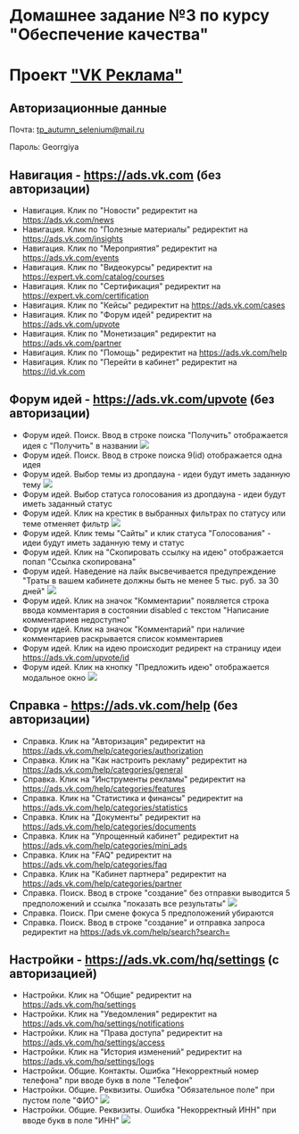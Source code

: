 # Домашнее задание №3 по курсу "Обеспечение качества"

# Проект ["VK Реклама"](https://ads.vk.com)

## Авторизационные данные

Почта: tp_autumn_selenium@mail.ru

Пароль: Georrgiya

## Навигация - https://ads.vk.com (без авторизации)

- Навигация. Клик по "Новости" редиректит на https://ads.vk.com/news
- Навигация. Клик по "Полезные материалы" редиректит на https://ads.vk.com/insights
- Навигация. Клик по "Мероприятия" редиректит на https://ads.vk.com/events
- Навигация. Клик по "Видеокурсы" редиректит на https://expert.vk.com/catalog/courses
- Навигация. Клик по "Сертификация" редиректит на https://expert.vk.com/certification
- Навигация. Клик по "Кейсы" редиректит на https://ads.vk.com/cases
- Навигация. Клик по "Форум идей" редиректит на https://ads.vk.com/upvote
- Навигация. Клик по "Монетизация" редиректит на https://ads.vk.com/partner
- Навигация. Клик по "Помощь" редиректит на https://ads.vk.com/help
- Навигация. Клик по "Перейти в кабинет" редиректит на https://id.vk.com

## Форум идей - https://ads.vk.com/upvote (без авторизации)

- Форум идей. Поиск. Ввод в строке поиска "Получить" отображается идея с "Получить" в названии
![](https://vk.com)
- Форум идей. Поиск. Ввод в строке поиска 9(id) отображается одна идея
- Форум идей. Выбор темы из дропдауна - идеи будут иметь заданную тему
![](https://vk.com)
- Форум идей. Выбор статуса голосования из дропдауна - идеи будут иметь заданный статус
- Форум идей. Клик на крестик в выбранных фильтрах по статусу или теме отменяет фильтр
![](https://vk.com)
- Форум идей. Клик темы "Сайты" и клик статуса "Голосования" - идеи будут иметь заданную тему и статус
- Форум идей. Клик на "Скопировать ссылку на идею" отображается попап "Ссылка скопирована"
- Форум идей. Наведение на лайк высвечивается предупреждение "Траты в вашем кабинете должны быть не менее 5 тыс. руб. за 30 дней"
![](https://vk.com)
- Форум идей. Клик на значок "Комментарии" появляется строка ввода комментария в состоянии disabled с текстом "Написание комментариев недоступно"
- Форум идей. Клик на значок "Комментарий" при наличие комментариев раскрывается список комментариев
- Форум идей. Клик на идею происходит редирект на страницу идеи https://ads.vk.com/upvote/id
- Форум идей. Клик на кнопку "Предложить идею" отображается модальное окно
![](https://vk.com)

## Справка - https://ads.vk.com/help (без авторизации)

- Справка. Клик на "Авторизация" редиректит на https://ads.vk.com/help/categories/authorization
- Справка. Клик на "Как настроить рекламу" редиректит на https://ads.vk.com/help/categories/general
- Справка. Клик на "Инструменты рекламы" редиректит на https://ads.vk.com/help/categories/features
- Справка. Клик на "Статистика и финансы" редиректит на https://ads.vk.com/help/categories/statistics
- Справка. Клик на "Документы" редиректит на https://ads.vk.com/help/categories/documents
- Справка. Клик на "Упрощенный кабинет" редиректит на https://ads.vk.com/help/categories/mini_ads
- Справка. Клик на "FAQ" редиректит на https://ads.vk.com/help/categories/faq
- Справка. Клик на "Кабинет партнера" редиректит на https://ads.vk.com/help/categories/partner
- Справка. Поиск. Ввод в строке "создание" без отправки выводится 5 предположений и ссылка "показать все результаты"
![](https://vk.com)
- Справка. Поиск. При смене фокуса 5 предположений убираются
- Справка. Поиск. Ввод в строке "создание" и отправка запроса редиректит на https://ads.vk.com/help/search?search=

## Настройки - https://ads.vk.com/hq/settings (с авторизацией)

- Настройки. Клик на "Общие" редиректит на https://ads.vk.com/hq/settings
- Настройки. Клик на "Уведомления" редиректит на https://ads.vk.com/hq/settings/notifications
- Настройки. Клик на "Права доступа" редиректит на https://ads.vk.com/hq/settings/access
- Настройки. Клик на "История изменений" редиректит на https://ads.vk.com/hq/settings/logs
- Настройки. Общие. Контакты. Ошибка "Некорректный номер телефона" при вводе букв в поле "Телефон"
- Настройки. Общие. Реквизиты. Ошибка "Обязательное поле" при пустом поле "ФИО"
![](https://vk.com)
- Настройки. Общие. Реквизиты. Ошибка "Некорректный ИНН" при вводе букв в поле "ИНН"
![](https://vk.com)
